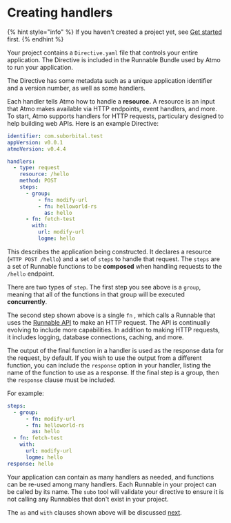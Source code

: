 # Creating handlers

{% hint style="info" %}
If you haven't created a project yet, see [Get started](../getstarted/) first.
{% endhint %}

Your project contains a `Directive.yaml` file that controls your entire application. The Directive is included in the Runnable Bundle used by Atmo to run your application.

The Directive has some metadata such as a unique application identifier and a version number, as well as some handlers.

Each handler tells Atmo how to handle a **resource.** A resource is an input that Atmo makes available via HTTP endpoints, event handlers, and more. To start, Atmo supports handlers for HTTP requests, particulary designed to help building web APIs. Here is an example Directive:

```yaml
identifier: com.suborbital.test
appVersion: v0.0.1
atmoVersion: v0.4.4

handlers:
  - type: request
    resource: /hello
    method: POST
    steps:
      - group:
          - fn: modify-url
          - fn: helloworld-rs
            as: hello
      - fn: fetch-test
        with:
          url: modify-url
          logme: hello
```

This describes the application being constructed. It declares a resource \(`HTTP POST /hello`\) and a set of `steps` to handle that request. The `steps` are a set of Runnable functions to be **composed** when handling requests to the `/hello` endpoint.

There are two types of `step`. The first step you see above is a `group`, meaning that all of the functions in that group will be executed **concurrently**.

The second step shown above is a single `fn` , which calls a Runnable that uses the [Runnable API](../runnable-api/introduction.md) to make an HTTP request. The API is continually evolving to include more capabilities. In addition to making HTTP requests, it includes logging, database connections, caching, and more.

The output of the final function in a handler is used as the response data for the request, by default. If you wish to use the output from a different function, you can include the `response` option in your handler, listing the name of the function to use as a response. If the final step is a group, then the `response` clause must be included.

For example:

```yaml
steps:
  - group:
      - fn: modify-url
      - fn: helloworld-rs
        as: hello
  - fn: fetch-test
    with:
      url: modify-url
      logme: hello
response: hello
```

Your application can contain as many handlers as needed, and functions can be re-used among many handlers. Each Runnable in your project can be called by its name. The `subo` tool will validate your directive to ensure it is not calling any Runnables that don't exist in your project.

The `as` and `with` clauses shown above will be discussed [next](managing-state.md).
